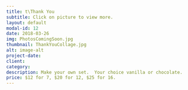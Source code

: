 ```yaml
---
title: t\Thank You
subtitle: Click on picture to view more.
layout: default
modal-id: 12
date: 2018-03-26
img: PhotosComingSoon.jpg
thumbnail: ThankYouCollage.jpg
alt: image-alt
project-date: 
client: 
category: 
description: Make your own set.  Your choice vanilla or chocolate. 
price: $12 for 7, $20 for 12, $25 for 16.
---
```

